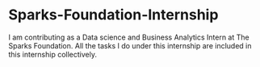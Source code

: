 # Sparks-Foundation-Internship
I am contributing as a Data science and Business Analytics Intern at The Sparks Foundation. All the tasks I do under this internship are included in this internship collectively.
